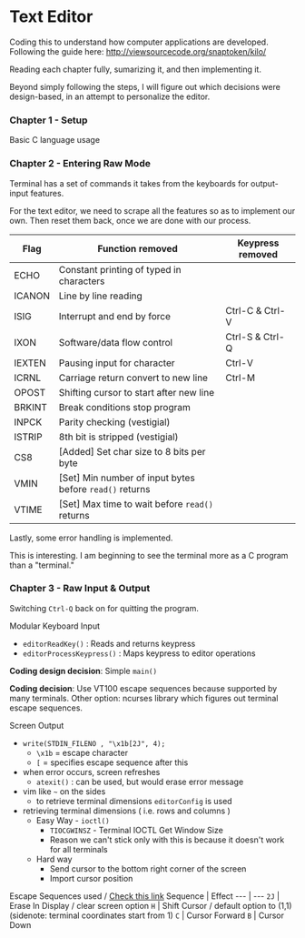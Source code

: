 # Text Editor

Coding this to understand how computer applications are developed.
Following the guide here: http://viewsourcecode.org/snaptoken/kilo/

Reading each chapter fully, sumarizing it, and then implementing it.

Beyond simply following the steps, I will figure out which decisions were design-based, in an attempt to personalize the editor.

### Chapter 1 - Setup

Basic C language usage

### Chapter 2 - Entering Raw Mode

Terminal has a set of commands it takes from the keyboards for output-input features.

For the text editor, we need to scrape all the features so as to implement our own. Then reset them back, once we are done with our process.

Flag | Function removed | Keypress removed
--- | --- | --- |
ECHO | Constant printing of typed in characters | 
ICANON | Line by line reading | 
ISIG | Interrupt and end by force | Ctrl-C & Ctrl-V
IXON | Software/data flow control | Ctrl-S & Ctrl-Q
IEXTEN | Pausing input for character | Ctrl-V
ICRNL | Carriage return convert to new line | Ctrl-M
OPOST | Shifting cursor to start after new line |
BRKINT | Break conditions stop program |
INPCK | Parity checking (vestigial) |
ISTRIP | 8th bit is stripped (vestigial) |
CS8 | [Added] Set char size to 8 bits per byte | 
VMIN | [Set] Min number of input bytes before `read()` returns |
VTIME | [Set] Max time to wait before `read()` returns |

Lastly, some error handling is implemented.

This is interesting. I am beginning to see the terminal more as a C program than a "terminal."

### Chapter 3 - Raw Input & Output

Switching `Ctrl-Q` back on for quitting the program.

Modular Keyboard Input
- `editorReadKey()` : Reads and returns keypress
- `editorProcessKeypress()` : Maps keypress to editor operations

**Coding design decision**: Simple `main()`

**Coding decision**: Use VT100 escape sequences because supported by many terminals. Other option: ncurses library which figures out terminal escape sequences.

Screen Output
- `write(STDIN_FILENO , "\x1b[2J", 4);` 
   - `\x1b` = escape character
   - `[` = specifies escape sequence after this
- when error occurs, screen refreshes
   - `atexit()` : can be used, but would erase error message
- vim like `~` on the sides
   - to retrieve terminal dimensions `editorConfig` is used
- retrieving terminal dimensions ( i.e. rows and columns )
	- Easy Way - `ioctl()` 
		- `TIOCGWINSZ` - Terminal IOCTL Get Window Size
		- Reason we can't stick only with this is because it doesn't work for all terminals
	- Hard way 
		- Send cursor to the bottom right corner of the screen
		- Import cursor position

Escape Sequences used / [Check this link](http://vt100.net/docs/vt100-ug/chapter3.html#ED)
Sequence | Effect
--- | ---
`2J` | Erase In Display / clear screen option
`H` |  Shift Cursor / default option to (1,1) (sidenote: terminal coordinates start from 1)
`C` | Cursor Forward
`B` | Cursor Down


